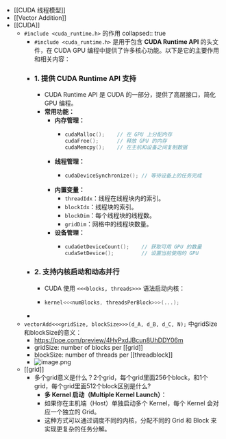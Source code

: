 - [[CUDA 线程模型]]
- [[Vector Addition]]
- [[CUDA]]
	- `#include <cuda_runtime.h>`  的作用
	  collapsed:: true
		- `#include <cuda_runtime.h>` 是用于包含 **CUDA Runtime API** 的头文件，在 CUDA GPU 编程中提供了许多核心功能。以下是它的主要作用和相关内容：
		- ### **1. 提供 CUDA Runtime API 支持**
			- CUDA Runtime API 是 CUDA 的一部分，提供了高层接口，简化 GPU 编程。
			- **常用功能：**
				- **内存管理：**
					- ```cpp
					  cudaMalloc();    // 在 GPU 上分配内存
					  cudaFree();      // 释放 GPU 的内存
					  cudaMemcpy();    // 在主机和设备之间复制数据
					  ```
				- **线程管理：**
					- ```cpp
					  cudaDeviceSynchronize(); // 等待设备上的任务完成
					  ```
				- **内置变量：**
					- `threadIdx`：线程在线程块内的索引。
					- `blockIdx`：线程块的索引。
					- `blockDim`：每个线程块的线程数。
					- `gridDim`：网格中的线程块数量。
				- **设备管理：**
					- ```cpp
					  cudaGetDeviceCount();    // 获取可用 GPU 的数量
					  cudaSetDevice();         // 设置当前使用的 GPU
					  ```
		- ### **2. 支持内核启动和动态并行**
			- CUDA 使用 `<<<blocks, threads>>>` 语法启动内核：
			- ```cpp
			  kernel<<<numBlocks, threadsPerBlock>>>(...);
			  ```
		-
	- `vectorAdd<<<gridSize, blockSize>>>(d_A, d_B, d_C, N);` 中gridSize和blockSize的意义：
		- https://poe.com/preview/4HyPxdJBcun8UhDDY06m
		- gridSize: number of blocks per [[grid]]
		- blockSize: number of threads per [[threadblock]]
		- ![image.png](../assets/image_1735646945044_0.png)
	- [[grid]]
		- 多个grid意义是什么？2个grid，每个grid里面256个block，和1个grid，每个grid里面512个block区别是什么?
			- **多 Kernel 启动（Multiple Kernel Launch）**：
			- 如果你在主机端（Host）单独启动多个 Kernel，每个 Kernel 会对应一个独立的 Grid。
			- 这种方式可以通过调度不同的内核，分配不同的 Grid 和 Block 来实现更复杂的任务分解。